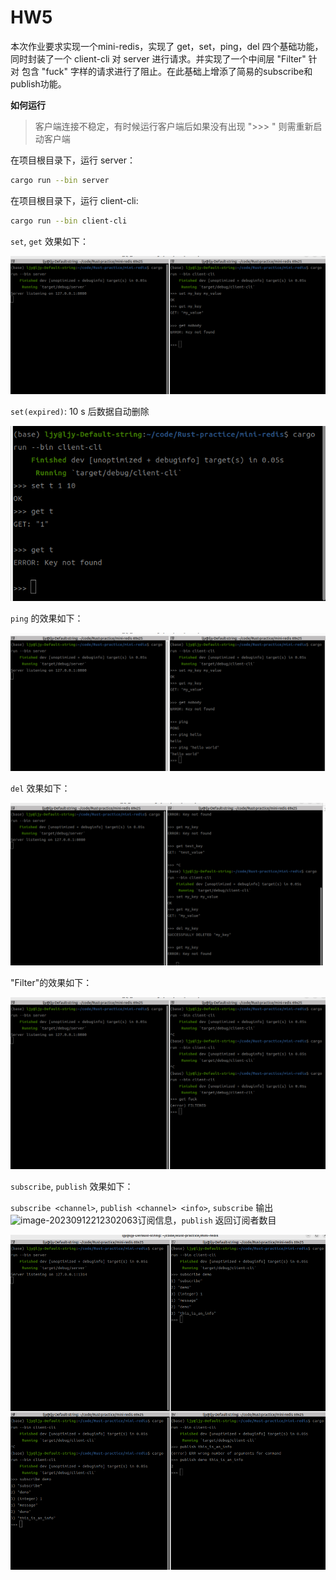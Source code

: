 # HW5

本次作业要求实现一个mini-redis，实现了 get，set，ping，del 四个基础功能，同时封装了一个 client-cli 对 server 进行请求。并实现了一个中间层 "Filter" 针对 包含 "fuck" 字样的请求进行了阻止。在此基础上增添了简易的subscribe和publish功能。

**如何运行**

> 客户端连接不稳定，有时候运行客户端后如果没有出现 ">>> " 则需重新启动客户端

在项目根目录下，运行 server：

```bash
cargo run --bin server
```

在项目根目录下，运行 client-cli:

```bash
cargo run --bin client-cli
```

`set`, `get` 效果如下：

![image-20230912205250698](./img/image-20230912205250698.png)

`set(expired)`: 10 s 后数据自动删除

![image-20230912210427006](./img/image-20230912210427006.png)

`ping` 的效果如下：

![image-20230912205424878](./img/image-20230912205424878.png)

`del` 效果如下：

![image-20230912205638050](./img/image-20230912205638050.png)

"Filter"的效果如下：

![image-20230912210016100](./img/image-20230912210016100.png)

`subscribe`, `publish` 效果如下：

`subscribe <channel>`, `publish <channel> <info>`, `subscribe` 输出![image-20230912212302063](/home/ljy/.config/Typora/typora-user-images/image-20230912212302063.png)订阅信息，`publish` 返回订阅者数目

![image-20230912212037099](./img/image-20230912212037099.png)
